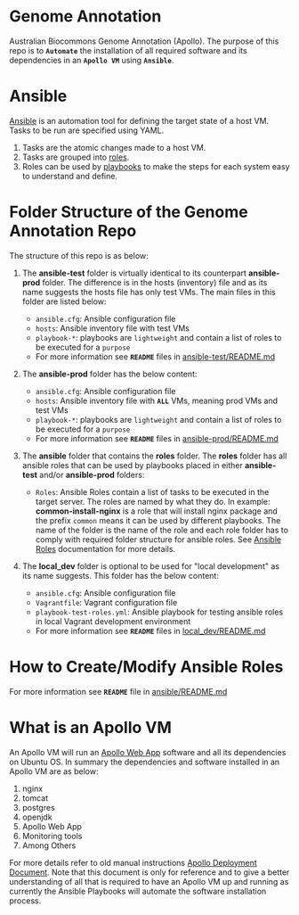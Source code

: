# Genome Annotation
Australian Biocommons Genome Annotation (Apollo). The purpose of this repo is to **`Automate`** the installation of all required software and its dependencies in an **`Apollo VM`** using **`Ansible`**.  

# Ansible

[Ansible](https://www.ansible.com/) is an automation tool for defining the target state of a host VM. Tasks to be run are specified using YAML.
1. Tasks are the atomic changes made to a host VM. 
2. Tasks are grouped into [roles](https://docs.ansible.com/ansible/latest/user_guide/playbooks_reuse_roles.html).
3. Roles can be used by [playbooks](https://docs.ansible.com/ansible/latest/user_guide/playbooks.html) to make the steps for each system easy to understand and define.

# Folder Structure of the Genome Annotation Repo
The structure of this repo is as below: 

1. The **ansible-test** folder is virtually identical to its counterpart **ansible-prod** folder. The difference is in the hosts (inventory) file and as its name suggests the hosts file has only test VMs. The main files in this folder are listed below:
   
   - `ansible.cfg`: Ansible configuration file
   - `hosts`: Ansible inventory file with test VMs
   - `playbook-*`: playbooks are `lightweight` and contain a list of roles to be executed for a `purpose`
   - For more information see **`README`** files in [ansible-test/README.md](ansible-test/README.md)

2. The **ansible-prod** folder has the below content:
   
   - `ansible.cfg`: Ansible configuration file
   - `hosts`: Ansible inventory file with **`ALL`** VMs, meaning prod VMs and test VMs
   - `playbook-*`: playbooks are `lightweight` and contain a list of roles to be executed for a `purpose`
   - For more information see **`README`** files in [ansible-prod/README.md](ansible-prod/README.md) 

3. The **ansible** folder that contains the **roles** folder. The **roles** folder has all ansible roles that can be used by playbooks placed in either **ansible-test** and/or **ansible-prod** folders: 

   - `Roles`: Ansible Roles contain a list of tasks to be executed in the target server. The roles are named by what they do. In example: **common-install-nginx** is a role that will install nginx package and the prefix `common` means it can be used by different playbooks.  The name of the folder is the name of the role and each role folder has to comply with required folder structure for ansible roles. See [Ansible Roles](https://docs.ansible.com/ansible/latest/user_guide/playbooks_reuse_roles.html) documentation for more details.

4. The **local_dev** folder is optional to be used for "local development" as its name suggests. This folder has the below content:
   - `ansible.cfg`: Ansible configuration file
   - `Vagrantfile`: Vagrant configuration file
   - `playbook-test-roles.yml`: Ansible playbook for testing ansible roles in local Vagrant development environment
   - For more information see **`README`** files in [local_dev/README.md](local_dev/README.md) 


# How to Create/Modify Ansible Roles
For more information see **`README`** file in [ansible/README.md](ansible/README.md)

# What is an Apollo VM
An Apollo VM will run an [Apollo Web App](https://genomearchitect.readthedocs.io/en/latest/Setup.html) software and all its dependencies on Ubuntu OS. In summary the dependencies and software installed in an Apollo VM are as below:
1. nginx
2. tomcat
3. postgres
4. openjdk
5. Apollo Web App
6. Monitoring tools
7. Among Others

For more details refer to old manual instructions [Apollo Deployment Document](https://qcif.sharepoint.com/:w:/r/sites/3.Services/_layouts/15/Doc.aspx?sourcedoc=%7B0616808E-B7D0-4AAF-BE19-77A293661CD1%7D&file=Deploying%20a%20Production%20Web%20Apollo%20Instance.docx&action=default&mobileredirect=true). Note that this document is only for reference and to give a better understanding of all that is required to have an Apollo VM up and running as currently the Ansible Playbooks will automate the software installation process.
